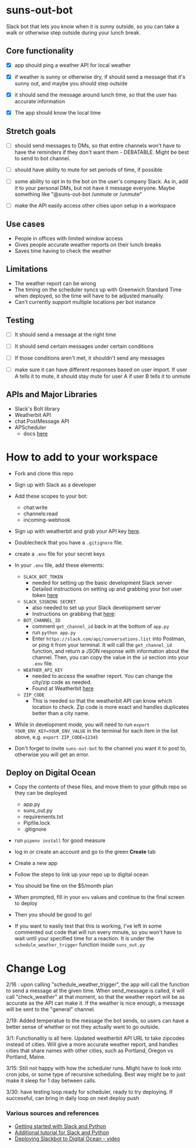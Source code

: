# suns-out-bot
Slack bot that lets you know when it is sunny outside, so you can take a walk or otherwise step outside during your lunch break.

## Core functionality

- [x] app should ping a weather API for local weather

- [x] if weather is sunny or otherwise dry, if should send a message that it's sunny out, and maybe you should step outside

- [x] it should send the message around lunch time, so that the user has accurate information

- [x] The app should know the local time

## Stretch goals

- [ ] should send messages to DMs, so that entire channels won't have to have the reminders if they don't want them - DEBATABLE. Might be best to send to bot channel.

- [ ] should have ability to mute for set periods of time, if possible


- [ ] some ability to opt in to the bot on the user's company Slack. As in, add it to your personal DMs, but not have it message everyone. Maybe something like "@suns-out-bot /unmute or /unmute"

- [ ] make the API easily access other cities upon setup in a workspace

## Use cases
-  People in offices with limited window access
-  Gives people accurate weather reports on their lunch breaks
-  Saves time having to check the weather

## Limitations
- The weather report can be wrong
- The timing on the scheduler syncs up with Greenwich Standard Time when deployed, so the time will have to be adjusted manually.
- Can't currently support multiple locations per bot instance

## Testing
- [ ] It should send a message at the right time

- [ ] It should send certain messages under certain conditions

- [ ] If those conditions aren't met, it shouldn't send any messages

- [ ] make sure it can have different responses based on user import. If user A tells it to mute, it should stay mute for user A if user B tells it to unmute

## APIs and Major Libraries
- Slack's Bolt library
- Weatherbit API
- chat.PostMessage API
- APScheduler
    - docs [here](https://apscheduler.readthedocs.io/en/stable/faq.html)

# How to add to your workspace
- Fork and clone this repo
- Sign up with Slack as a developer
- Add these scopes to your bot:
    - chat:write
    - channels:read
    - incoming-webhook

- Sign up with weatherbit and grab your API key [here](https://www.weatherbit.io/).
- Doublecheck that you have a `.gitignore` file.
- create a `.env` file for your secret keys
- In your `.env` file, add these elements:
    - `SLACK_BOT_TOKEN`
        - needed for setting up the basic development Slack server
        - Detailed instructions on setting up and grabbing your bot user token [here](https://api.slack.com/authentication/token-types)
    - `SLACK_SIGNING SECRET`
        - also needed to set up your Slack development server
        - Instructions on grabbing that [here](https://api.slack.com/authentication/verifying-requests-from-slack#signing_secrets_admin_page):
    - `BOT_CHANNEL_ID`
        - comment `get_channel_id` back in at the bottom of `app.py`
        - run `python app.py`
        - Enter `https://slack.com/api/conversations.list` into Postman, or ping it from your terminal. It will call the `get_channel_id` function, and return a JSON response with information about the channel. Then, you can copy the value in the `id` section into your `.env` file.
    - `WEATHER_API_KEY`
        - needed to access the weather report. You can change the city/zip code as needed.
        - Found at Weatherbit [here](https://www.weatherbit.io/)
    - `ZIP_CODE`
        - This is needed so that the weatherbit API can know which location to check. Zip code is more exact and handles duplicates better than a city name.

- While in development mode, you will need to run `export YOUR_ENV_KEY=YOUR_ENV_VALUE` in the terminal for each item in the list above, e.g. `export ZIP_CODE=12345`

- Don't forget to invite `suns-out-bot` to the channel you want it to post to, otherwise you will get an error.

## Deploy on Digital Ocean
- Copy the contents of these files, and move them to your github repo so they can be deployed
    - app.py
    - suns_out.py
    - requirements.txt
    - Pipfile.lock
    - .gitignore
- run `pipenv install` for good measure
- log in or create an account and go to the green **Create** tab
- Create a new app
- Follow the steps to link up your repo up to digital ocean
- You should be fine on the $5/month plan
- When prompted, fill in your `env` values and continue to the final screen to deploy
- Then you should be good to go! 


- If you want to easily test that this is working, I've left in some commented out code that will run every minute, so you won't have to wait until your specified time for a reaction. It is under the `schedule_weather_trigger` function inside `suns_out.py`

# Change Log

2/16 : upon calling "schedule_weather_trigger", the app will call the function to send a message at the given time. When send_message is called, it will call "check_weather" at that moment, so that the weather report will be as accurate as the API can make it. If the weather is nice enough, a message will be sent to the "general" channel.

2/19: Added temperatue to the message the bot sends, so users can have a better sense of whether or not they actually want to go outside.

3/1: Functionality is all here. Updated weatherbit API URL to take zipcodes instead of cities. Will give a more accurate weather report, and handles cities that share names with other cities, such as Portland, Oregon vs Portland, Maine.

3/15: Still not happy with how the scheduler runs. Might have to look into cron jobs, or some type of recursive scheduling. Best way might be to just make it sleep for 1 day between calls.

3/30: have testing loop ready for scheduler, ready to try deploying. If successful, can bring in daily loop on next deploy push

### Various sources and references

- [Getting started with Slack and Python](https://api.slack.com/start/building/bolt-python)
- [Additional tutorial for Slack and Python](https://www.digitalocean.com/community/tutorials/how-to-build-a-slackbot-in-python-on-ubuntu-20-04)
- [Deploying Slackbot to Digital Ocean - video](https://www.youtube.com/watch?v=FdXS-NpxtSo)